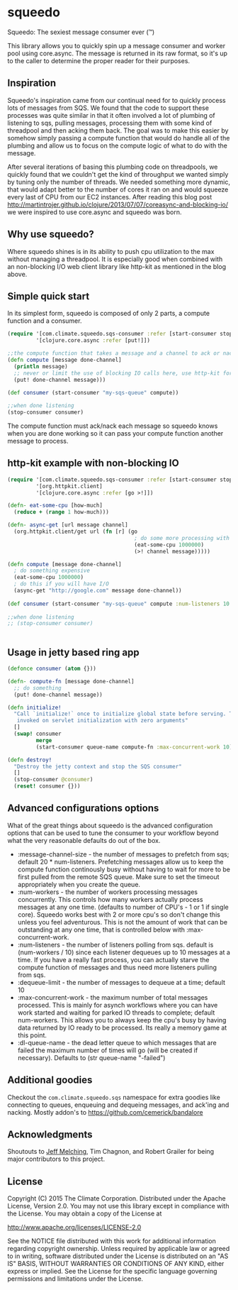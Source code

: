 # squeedo

Squeedo: The sexiest message consumer ever (™)

This library allows you to quickly spin up a message consumer and worker
pool using core.async. The message is returned in its raw format,
so it's up to the caller to determine the proper reader for their purposes.

## Inspiration

Squeedo's inspiration came from our continual need for to quickly process lots of messages from SQS. We found that the code to support these processes was quite similar in that it often involved a lot of plumbing of listening to sqs, pulling messages,  processing them with some kind of threadpool and then acking them back.  The goal was to make this easier by somehow simply passing a compute function that would do handle all of the plumbing and allow us to focus on the compute logic of what to do with the message.

After several iterations of basing this plumbing code on threadpools, we quickly found that we couldn't get the kind of throughput we wanted simply by tuning only the number of threads.  We needed something more dynamic, that would adapt better to the number of cores it ran on and would squeeze every last of CPU from our EC2 instances. After reading this blog post http://martintrojer.github.io/clojure/2013/07/07/coreasync-and-blocking-io/ we were inspired to use core.async and squeedo was born.

## Why use squeedo?

Where squeedo shines is in its ability to push cpu utilization to the max without managing a threadpool.  It is especially good when combined with an non-blocking I/O web client library like http-kit as mentioned in the blog above. 

## Simple quick start

In its simplest form, squeedo is composed of only 2 parts, a compute function and a consumer.

```clojure
(require '[com.climate.squeedo.sqs-consumer :refer [start-consumer stop-consumer]]
         '[clojure.core.async :refer [put!]])

;;the compute function that takes a message and a channel to ack or nack on when done with the message
(defn compute [message done-channel] 
  (println message)
  ;; never or limit the use of blocking IO calls here, use http-kit for these calls 
  (put! done-channel message)))
  
(def consumer (start-consumer "my-sqs-queue" compute))

;;when done listening
(stop-consumer consumer)  
```

The compute function must ack/nack each message so squeedo knows when you are done working so it can pass your compute function another message to process.

## http-kit example with non-blocking IO

``` clojure
(require '[com.climate.squeedo.sqs-consumer :refer [start-consumer stop-consumer]]
         '[org.httpkit.client]
         '[clojure.core.async :refer [go >!]])

(defn- eat-some-cpu [how-much]
  (reduce + (range 1 how-much)))

(defn- async-get [url message channel]
  (org.httpkit.client/get url (fn [r] (go
                                        ; do some more processing with the response
                                        (eat-some-cpu 1000000)
                                        (>! channel message)))))

(defn compute [message done-channel]
  ; do something expensive
  (eat-some-cpu 1000000)
  ; do this if you will have I/O
  (async-get "http://google.com" message done-channel))
  
(def consumer (start-consumer "my-sqs-queue" compute :num-listeners 10 :max-concurrent-work 50))
 
;;when done listening
;; (stop-consumer consumer) 
  
```

## Usage in jetty based ring app

``` clojure
(defonce consumer (atom {}))

(defn- compute-fn [message done-channel]
  ;; do something
  (put! done-channel message))

(defn initialize!
  "Call `initialize!` once to initialize global state before serving. This fn is
   invoked on servlet initialization with zero arguments"
  []
  (swap! consumer
         merge
         (start-consumer queue-name compute-fn :max-concurrent-work 10)))

(defn destroy!
  "Destroy the jetty context and stop the SQS consumer"
  []
  (stop-consumer @consumer)
  (reset! consumer {}))
```

## Advanced configurations options

What of the great things about squeedo is the advanced configuration options that can be used to tune the consumer to your workflow beyond what the very reasonable defaults do out of the box.

* :message-channel-size - the number of messages to prefetch from sqs; default 20 * num-listeners. Prefetching messages allow us to keep the compute function continously busy without having to wait for more to be first pulled from the remote SQS queue. Make sure to set the timeout appropriately when you create the queue.
* :num-workers - the number of workers processing messages concurrently.  This controls how many workers actually process messages at any one time. (defaults to number of CPU's - 1 or 1 if single core). Squeedo works best with 2 or more cpu's so don't change this unless you feel adventurous.  This is not the amount of work that can be outstanding at any one time, that is controlled below with :max-concurrent-work.
* :num-listeners - the number of listeners polling from sqs. default is (num-workers / 10) since each listener dequeues up to 10 messages at a time.  If you have a really fast process, you can actually starve the compute function of messages and thus need more listeners pulling from sqs.
* :dequeue-limit - the number of messages to dequeue at a time; default 10
* :max-concurrent-work - the maximum number of total messages processed.  This is mainly for asynch workflows where you can have work started and waiting for parked IO threads to complete; default num-workers.  This allows you to always keep the cpu's busy by having data returned by IO ready to be processed.  Its really a memory game at this point.  
* :dl-queue-name - the dead letter queue to which messages that are failed the maximum number of times will go (will be created if necessary). Defaults to (str queue-name \"-failed\")

## Additional goodies

Checkout the `com.climate.squeedo.sqs` namespace for extra goodies like connecting to queues, enqueuing and dequeing messages, and ack'ing and nacking.  Mostly addon's to https://github.com/cemerick/bandalore

## Acknowledgments

Shoutouts to [Jeff Melching](https://github.com/jmelching), Tim Chagnon, and Robert Grailer for being major contributors to this project. 

## License

Copyright (C) 2015 The Climate Corporation. Distributed under the Apache
License, Version 2.0.  You may not use this library except in compliance with
the License. You may obtain a copy of the License at

   http://www.apache.org/licenses/LICENSE-2.0

See the NOTICE file distributed with this work for additional information
regarding copyright ownership.  Unless required by applicable law or agreed
to in writing, software distributed under the License is distributed on an
"AS IS" BASIS, WITHOUT WARRANTIES OR CONDITIONS OF ANY KIND, either express
or implied.  See the License for the specific language governing permissions
and limitations under the License.
